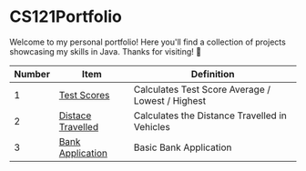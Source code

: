 # CS121Portfolio

Welcome to my personal portfolio! Here you'll find a collection of projects showcasing my skills in Java. Thanks for visiting! 🚀

| Number | Item | Definition |
| ------ | ---- | ---------- |
| 1 | <a href="https://github.com/FuzzyCat13901/CS121Portfolio/blob/master/src/projectTwo/TestScores.java">Test Scores</a> | Calculates Test Score Average / Lowest / Highest |
| 2 | <a href="https://github.com/FuzzyCat13901/CS121Portfolio/blob/master/src/weekFour/DistanceTraveled.java">Distace Travelled</a> | Calculates the Distance Travelled in Vehicles |
| 3 | <a href="https://github.com/FuzzyCat13901/CS121Portfolio/tree/master/src/projectThree">Bank Application</a> | Basic Bank Application |
